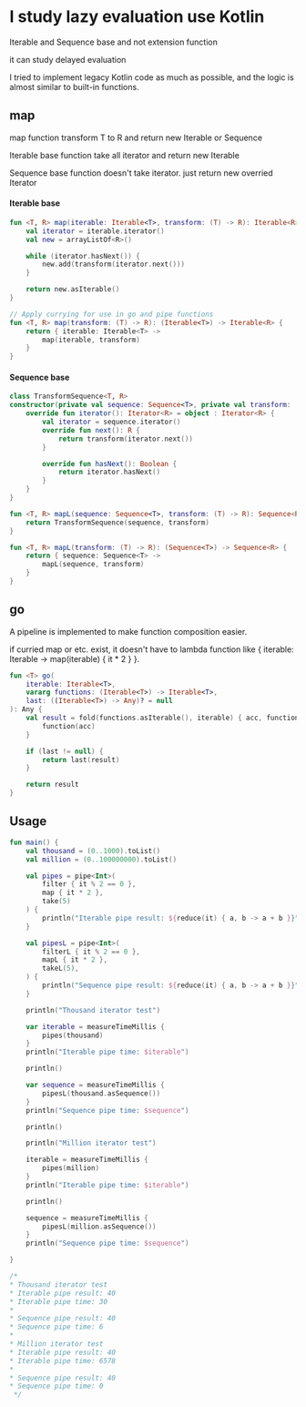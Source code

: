 # I study lazy evaluation use Kotlin

Iterable and Sequence base and not extension function

it can study delayed evaluation

I tried to implement legacy Kotlin code as much as possible, and the logic is almost similar to built-in functions.

## map

map function transform T to R and return new Iterable or Sequence

Iterable base function take all iterator and return new Iterable

Sequence base function doesn't take iterator. just return new overried Iterator

#### Iterable base

``` kotlin
fun <T, R> map(iterable: Iterable<T>, transform: (T) -> R): Iterable<R> {
    val iterator = iterable.iterator()
    val new = arrayListOf<R>()

    while (iterator.hasNext()) {
        new.add(transform(iterator.next()))
    }

    return new.asIterable()
}

// Apply currying for use in go and pipe functions
fun <T, R> map(transform: (T) -> R): (Iterable<T>) -> Iterable<R> {
    return { iterable: Iterable<T> ->
        map(iterable, transform)
    }
}

```

#### Sequence base

``` kotlin
class TransformSequence<T, R>
constructor(private val sequence: Sequence<T>, private val transform: (T) -> R) : Sequence<R> {
    override fun iterator(): Iterator<R> = object : Iterator<R> {
        val iterator = sequence.iterator()
        override fun next(): R {
            return transform(iterator.next())
        }

        override fun hasNext(): Boolean {
            return iterator.hasNext()
        }
    }
}

fun <T, R> mapL(sequence: Sequence<T>, transform: (T) -> R): Sequence<R> {
    return TransformSequence(sequence, transform)
}

fun <T, R> mapL(transform: (T) -> R): (Sequence<T>) -> Sequence<R> {
    return { sequence: Sequence<T> ->
        mapL(sequence, transform)
    }
}
```

## go

A pipeline is implemented to make function composition easier.

if curried map or etc. exist, it doesn't have to lambda function like { iterable: Iterable<T> -> map(iterable) { it * 2 } }.

```kotlin
fun <T> go(
    iterable: Iterable<T>,
    vararg functions: (Iterable<T>) -> Iterable<T>,
    last: ((Iterable<T>) -> Any)? = null
): Any {
    val result = fold(functions.asIterable(), iterable) { acc, function ->
        function(acc)
    }

    if (last != null) {
        return last(result)
    }

    return result
}
```

## Usage
```kotlin
fun main() {
    val thousand = (0..1000).toList()
    val million = (0..100000000).toList()

    val pipes = pipe<Int>(
        filter { it % 2 == 0 },
        map { it * 2 },
        take(5)
    ) {
        println("Iterable pipe result: ${reduce(it) { a, b -> a + b }}")
    }

    val pipesL = pipe<Int>(
        filterL { it % 2 == 0 },
        mapL { it * 2 },
        takeL(5),
    ) {
        println("Sequence pipe result: ${reduce(it) { a, b -> a + b }}")
    }

    println("Thousand iterator test")

    var iterable = measureTimeMillis {
        pipes(thousand)
    }
    println("Iterable pipe time: $iterable")

    println()

    var sequence = measureTimeMillis {
        pipesL(thousand.asSequence())
    }
    println("Sequence pipe time: $sequence")

    println()

    println("Million iterator test")

    iterable = measureTimeMillis {
        pipes(million)
    }
    println("Iterable pipe time: $iterable")

    println()

    sequence = measureTimeMillis {
        pipesL(million.asSequence())
    }
    println("Sequence pipe time: $sequence")

}

/*
* Thousand iterator test
* Iterable pipe result: 40
* Iterable pipe time: 30
* 
* Sequence pipe result: 40
* Sequence pipe time: 6
* 
* Million iterator test
* Iterable pipe result: 40
* Iterable pipe time: 6578
* 
* Sequence pipe result: 40
* Sequence pipe time: 0
 */
```

